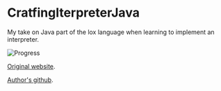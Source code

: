 # CratfingIterpreterJava

My take on Java part of the lox language when learning to implement an interpreter.

![Progress](https://progress-bar.dev/9/?scale=13&title=completed&width=250&suffix=%20chapters)

[Original website](https://craftinginterpreters.com/).

[Author's github](https://github.com/munificent/craftinginterpreters).
